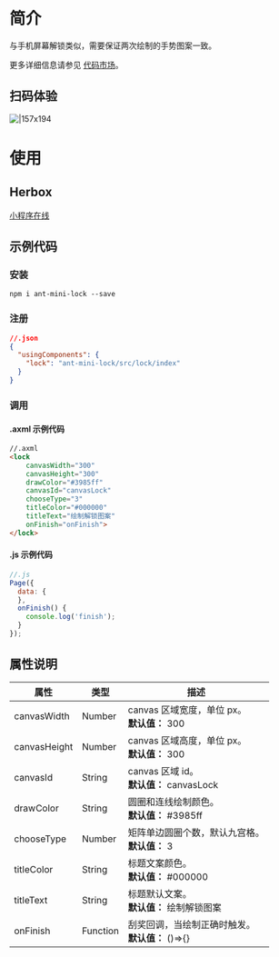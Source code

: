 
# 简介
与手机屏幕解锁类似，需要保证两次绘制的手势图案一致。

更多详细信息请参见 [代码市场](https://openhome.alipay.com/platform/mas.htm#/templateDetail/comps/8)。

## 扫码体验
![|157x194](https://gw.alipayobjects.com/zos/skylark-tools/public/files/fcd67fc4166680799b123b43607ed429.png#align=left&display=inline&height=194&margin=%5Bobject%20Object%5D&originHeight=194&originWidth=157&status=done&style=none&width=157)

# 使用

## Herbox
[小程序在线](https://herbox-embed.alipay.com/s/doc-lock?theme=light&previewZoom=75&chInfo=openhome-doc)

## 示例代码

### 安装
```shell
npm i ant-mini-lock --save
```

### 注册
```json
//.json
{
  "usingComponents": {
    "lock": "ant-mini-lock/src/lock/index"
  }
}
```

### 调用

#### .axml 示例代码
```html
//.axml
<lock 
    canvasWidth="300" 
    canvasHeight="300" 
    drawColor="#3985ff" 
    canvasId="canvasLock" 
    chooseType="3"
    titleColor="#000000"
    titleText="绘制解锁图案"
    onFinish="onFinish">
</lock>
```

#### .js 示例代码
```javascript
//.js
Page({
  data: {
  },
  onFinish() {
    console.log('finish');
  }
});
```

## 属性说明
| **属性** | **类型** | **描述** |
| --- | --- | --- |
| canvasWidth | Number | canvas 区域宽度，单位 px。<br />**默认值：** 300 |
| canvasHeight | Number | canvas 区域高度，单位 px。<br />**默认值：** 300 |
| canvasId | String | canvas 区域 id。<br />**默认值：** canvasLock |
| drawColor | String | 圆圈和连线绘制颜色。<br />**默认值：** #3985ff |
| chooseType | Number | 矩阵单边圆圈个数，默认九宫格。<br />**默认值：** 3 |
| titleColor | String | 标题文案颜色。<br />**默认值：** #000000 |
| titleText | String | 标题默认文案。<br />**默认值：** 绘制解锁图案 |
| onFinish | Function | 刮奖回调，当绘制正确时触发。<br />**默认值：** ()=>{} |


